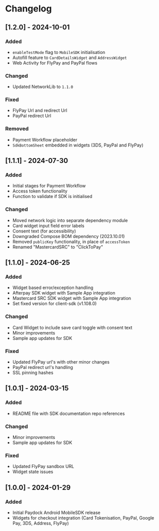 # Changelog

## [1.2.0] - 2024-10-01

### Added

- `enableTestMode` flag to `MobileSDK` initialisation
- Autofill feature to `CardDetailsWidget` and `AddressWidget`
- Web Activity for FlyPay and PayPal flows

### Changed

- Updated NetworkLib to `1.1.0`

### Fixed

- FlyPay Url and redirect Url
- PayPal redirect Url

### Removed

- Payment Workflow placeholder
- `SdkBottomSheet` embedded in widgets (3DS, PayPal and FlyPay)

## [1.1.1] - 2024-07-30

### Added

- Initial stages for Payment Workflow
- Access token functionality
- Function to validate if SDK is initialised

### Changed

- Moved network logic into separate dependency module
- Card widget input field error labels
- Consent text (for accessibility)
- Downgraded Compose BOM dependency (2023.10.01)
- Removed `publicKey` functionality, in place of `accessToken`
- Renamed "MastercardSRC" to "ClickToPay"

## [1.1.0] - 2024-06-25

### Added

- Widget based error/exception handling
- Afterpay SDK widget with Sample App integration
- Mastercard SRC SDK widget with Sample App integration
- Set fixed version for client-sdk (v1.108.0)

### Changed

- Card Widget to include save card toggle with consent text
- Minor improvements
- Sample app updates for SDK

### Fixed

- Updated FlyPay url's with other minor changes
- PayPal redirect url's handling
- SSL pinning hashes

## [1.0.1] - 2024-03-15

### Added

- README file with SDK documentation repo references

### Changed

- Minor improvements
- Sample app updates for SDK

### Fixed

- Updated FlyPay sandbox URL
- Widget state issues

## [1.0.0] - 2024-01-29

### Added

- Initial Paydock Android MobileSDK release
- Widgets for checkout integration (Card Tokenisation, PayPal, Google Pay, 3DS, Address, FlyPay)